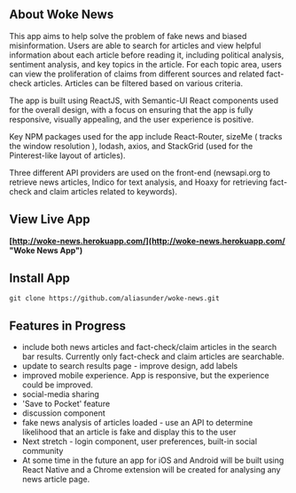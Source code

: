 ## About Woke News

This app aims to help solve the problem of fake news and biased misinformation. Users are able to search for articles and view helpful information about each article before reading it, including political analysis, sentiment analysis, and key topics in the article. For each topic area, users can view the proliferation of claims from different sources and related fact-check articles. Articles can be filtered based on various criteria.  


The app is built using ReactJS, with Semantic-UI React components used for the overall design, with a focus on ensuring that the app is fully responsive, visually appealing, and the user experience is positive.  

Key NPM packages used for the app include React-Router, sizeMe ( tracks the window resolution ), lodash, axios, and StackGrid (used for the Pinterest-like layout of articles).  

Three different API providers are used on the front-end (newsapi.org to retrieve news articles, Indico for text analysis, and Hoaxy for retrieving fact-check and claim articles related to keywords).

## View Live App

**[http://woke-news.herokuapp.com/](http://woke-news.herokuapp.com/ "Woke News App")**

## Install App
```
git clone https://github.com/aliasunder/woke-news.git
```

## Features in Progress

* include both news articles and fact-check/claim articles in the search bar results. Currently only fact-check and claim articles are searchable.
* update to search results page - improve design, add labels
* improved mobile experience. App is responsive, but the experience could be improved. 
* social-media sharing
* 'Save to Pocket' feature
* discussion component
* fake news analysis of articles loaded - use an API to determine likelihood that an article is fake and display this to the user
* Next stretch - login component, user preferences, built-in social community
* At some time in the future an app for iOS and Android will be built using React Native and a Chrome extension will be created for analysing any news article page. 
